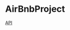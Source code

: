# AirBnbProject
[API](https://github.com/Henselldelarosa/AirBnbProject/blob/a18ca5e68ca539343f4200a556e5ba4da120ec56/README.md)
